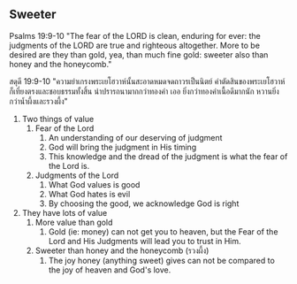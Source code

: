 ## Sweeter

Psalms 19:9-10 "The fear of the LORD is clean, enduring for ever: the judgments of the LORD are true and righteous altogether. More to be desired are they than gold, yea, than much fine gold: sweeter also than honey and the honeycomb."

สดุดี 19:9-10 "ความยำเกรงพระเยโฮวาห์นั้นสะอาดหมดจดถาวรเป็นนิตย์ คำตัดสินของพระเยโฮวาห์ก็เที่ยงตรงและชอบธรรมทั้งสิ้น น่าปรารถนามากกว่าทองคำ เออ ยิ่งกว่าทองคำเนื้อดีมากนัก หวานยิ่งกว่าน้ำผึ้งและรวงผึ้ง"

1. Two things of value
	1. Fear of the Lord
		1. An understanding of our deserving of judgment
		2. God will bring the judgment in His timing
		3. This knowledge and the dread of the judgment is what the fear of the Lord is.
	2. Judgments of the Lord
		1. What God values is good
		2. What God hates is evil
		3. By choosing the good, we acknowledge God is right
2. They have lots of value
	1. More value than gold
		1. Gold (ie: money) can not get you to heaven, but the Fear of the Lord and His Judgments will lead you to trust in Him.
	2. Sweeter than honey and the honeycomb (รวงผึ้ง)
		1. The joy honey (anything sweet) gives can not be compared to the joy of heaven and God's love.